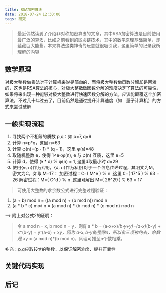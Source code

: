 ```yaml
---
title: RSA加密算法
date: 2018-07-24 12:30:00
tags: 研究
---
```


> 最近偶然读到了介绍非对称加密算法的文章，其中RSA加密算法是目前使用最广泛的算法，比如之前看到的区块链技术，其中的数学原理基础简单，却蕴藏巨大能量，本来算法这类神奇的玩意就很吸引我，这里简单的记录我所理解的内容

## 数学原理
对极大整数做乘法对于计算机来说是简单的，而将极大整数做因数分解却是困难的，这也是RSA算法的核心，对极大整数做因数分解的难度决定了算法的可靠性，如果将来出现一种能够对极大整数进行快速因数分解的方法，应该能颠覆这个加密算法，不过几十年过去了，目前仍然是通过提升计算速度（如：量子计算机）的方式来尝试破解

## 一般实现流程
1. 寻找两个不相等的质数 p,q：如 p=7, q=9
2. 计算 n=p*q，这里 n=63
3. 计算 φ(n)=(p - 1) * (q - 1)，这里 φ(n)=48
4. 取随机整数 e，使得 1<e<φ(n), e 与 φ(n) 互质，这里 e=5
5. 计算 d，使得 (e * d) % φ(n) = 1, 这里d取最小时 d=29
6. 使用{e, n}作为公钥，{d, n}作为私钥
    对于一个信息传递过程，其明文为M，密文为C，如取 M=17：
    加密过程：C=( M^e ) % n ,这里 C=( 17^5 ) % 63 = 26
    解密过程：M=( C^d ) % n ,这里可解出 M=( 26^29 ) % 63 = 17

> 可使用大整数的求余数公式进行完整过程验证：
  1. (a + b) mod n = ((a mod n) + (b mod n)) mod n
  2. (a * b * c) mod n = (a mod n) * (b mod n) * (c mod n) mod n
  
  --> 附上对公式2的证明：
  >令 a mod n = x, b mod n = y，则有 a * b = (a-x+x)*(b-y+y)=(a-x)*(b-y) + x*(b-y) + y*(a-x) + x*y，因为 a-x, b-y能整除n，所以前三项被约去，余数是 x*y = (a mod n)*(b mod n)，同理可推至n个数相乘。

补充：p,q应取较大的整数，以保证解密难度，提升可靠性

## 关键代码实现

## 后记
